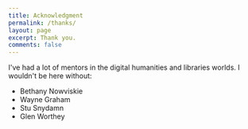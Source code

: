 ```yaml
---
title: Acknowledgment
permalink: /thanks/
layout: page
excerpt: Thank you.
comments: false
---
```


I've had a lot of mentors in the digital humanities and libraries worlds. I wouldn't be here without:

- Bethany Nowviskie
- Wayne Graham
- Stu Snydamn
- Glen Worthey

